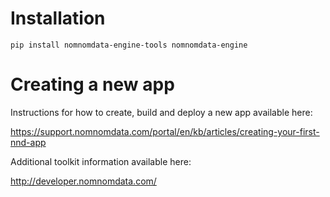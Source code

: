 # Installation

`pip install nomnomdata-engine-tools nomnomdata-engine`

# Creating a new app

Instructions for how to create, build and deploy a new app available here:

<https://support.nomnomdata.com/portal/en/kb/articles/creating-your-first-nnd-app>

Additional toolkit information available here:

<http://developer.nomnomdata.com/>

